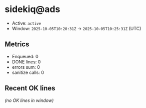 # sidekiq@ads

- Active: `active`
- Window: `2025-10-05T10:20:31Z` → `2025-10-05T10:25:31Z` (UTC)

## Metrics
- Enqueued: 0
- DONE lines: 0
- errors sum: 0
- sanitize calls: 0

## Recent OK lines
_(no OK lines in window)_
